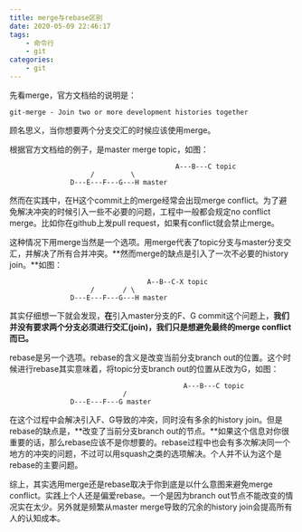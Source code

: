 ```yaml
---
title: merge与rebase区别
date: 2020-05-09 22:46:17
tags: 
	- 命令行
	- git
categories: 
	- git
---
```


先看merge，官方文档给的说明是：

```
git-merge - Join two or more development histories together
```

顾名思义，当你想要两个分支交汇的时候应该使用merge。

根据官方文档给的例子，是master merge topic，如图：

```
										 A---B---C topic
                    /         \
               D---E---F---G---H master
```

然而在实践中，在H这个commit上的merge经常会出现merge conflict。为了避免解决冲突的时候引入一些不必要的问题，工程中一般都会规定no conflict merge。比如你在github上发pull request，如果有conflict就会禁止merge。

这种情况下用merge当然是一个选项。用merge代表了topic分支与master分支交汇，并解决了所有合并冲突。**然而merge的缺点是引入了一次不必要的history join。**如图：

```
							      A--B--C-X topic
                    /       / \
               D---E---F---G---H master
```

其实仔细想一下就会发现，**在**引入master分支的F、G commit这个问题上，**我们并没有要求两个分支必须进行交汇(join)，我们只是想避免最终的merge conflict而已。**



rebase是另一个选项。rebase的含义是改变当前分支branch out的位置。这个时候进行rebase其实意味着，将topic分支branch out的位置从E改为G，如图：

```
							               A---B---C topic
                            /         
               D---E---F---G master
```

在这个过程中会解决引入F、G导致的冲突，同时没有多余的history join。但是rebase的缺点是，**改变了当前分支branch out的节点。**如果这个信息对你很重要的话，那么rebase应该不是你想要的。rebase过程中也会有多次解决同一个地方的冲突的问题，不过可以用squash之类的选项解决。个人并不认为这个是rebase的主要问题。

综上，其实选用merge还是rebase取决于你到底是以什么意图来避免merge conflict。实践上个人还是偏爱rebase。一个是因为branch out节点不能改变的情况实在太少。另外就是频繁从master merge导致的冗余的history join会提高所有人的认知成本。